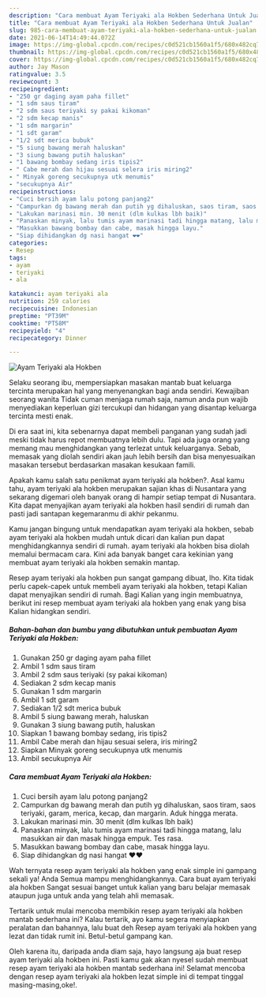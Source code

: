 ```yaml
---
description: "Cara membuat Ayam Teriyaki ala Hokben Sederhana Untuk Jualan"
title: "Cara membuat Ayam Teriyaki ala Hokben Sederhana Untuk Jualan"
slug: 985-cara-membuat-ayam-teriyaki-ala-hokben-sederhana-untuk-jualan
date: 2021-06-14T14:49:44.072Z
image: https://img-global.cpcdn.com/recipes/c0d521cb1560a1f5/680x482cq70/ayam-teriyaki-ala-hokben-foto-resep-utama.jpg
thumbnail: https://img-global.cpcdn.com/recipes/c0d521cb1560a1f5/680x482cq70/ayam-teriyaki-ala-hokben-foto-resep-utama.jpg
cover: https://img-global.cpcdn.com/recipes/c0d521cb1560a1f5/680x482cq70/ayam-teriyaki-ala-hokben-foto-resep-utama.jpg
author: Jay Mason
ratingvalue: 3.5
reviewcount: 3
recipeingredient:
- "250 gr daging ayam paha fillet"
- "1 sdm saus tiram"
- "2 sdm saus teriyaki sy pakai kikoman"
- "2 sdm kecap manis"
- "1 sdm margarin"
- "1 sdt garam"
- "1/2 sdt merica bubuk"
- "5 siung bawang merah haluskan"
- "3 siung bawang putih haluskan"
- "1 bawang bombay sedang iris tipis2"
- " Cabe merah dan hijau sesuai selera iris miring2"
- " Minyak goreng secukupnya utk menumis"
- "secukupnya Air"
recipeinstructions:
- "Cuci bersih ayam lalu potong panjang2"
- "Campurkan dg bawang merah dan putih yg dihaluskan, saos tiram, saos teriyaki, garam, merica, kecap, dan margarin. Aduk hingga merata."
- "Lakukan marinasi min. 30 menit (dlm kulkas lbh baik)"
- "Panaskan minyak, lalu tumis ayam marinasi tadi hingga matang, lalu masukkan air dan masak hingga empuk. Tes rasa."
- "Masukkan bawang bombay dan cabe, masak hingga layu."
- "Siap dihidangkan dg nasi hangat ❤️❤️"
categories:
- Resep
tags:
- ayam
- teriyaki
- ala

katakunci: ayam teriyaki ala 
nutrition: 259 calories
recipecuisine: Indonesian
preptime: "PT39M"
cooktime: "PT58M"
recipeyield: "4"
recipecategory: Dinner

---
```



![Ayam Teriyaki ala Hokben](https://img-global.cpcdn.com/recipes/c0d521cb1560a1f5/680x482cq70/ayam-teriyaki-ala-hokben-foto-resep-utama.jpg)

Selaku seorang ibu, mempersiapkan masakan mantab buat keluarga tercinta merupakan hal yang menyenangkan bagi anda sendiri. Kewajiban seorang  wanita Tidak cuman menjaga rumah saja, namun anda pun wajib menyediakan keperluan gizi tercukupi dan hidangan yang disantap keluarga tercinta mesti enak.

Di era  saat ini, kita sebenarnya dapat membeli panganan yang sudah jadi meski tidak harus repot membuatnya lebih dulu. Tapi ada juga orang yang memang mau menghidangkan yang terlezat untuk keluarganya. Sebab, memasak yang diolah sendiri akan jauh lebih bersih dan bisa menyesuaikan masakan tersebut berdasarkan masakan kesukaan famili. 



Apakah kamu salah satu penikmat ayam teriyaki ala hokben?. Asal kamu tahu, ayam teriyaki ala hokben merupakan sajian khas di Nusantara yang sekarang digemari oleh banyak orang di hampir setiap tempat di Nusantara. Kita dapat menyajikan ayam teriyaki ala hokben hasil sendiri di rumah dan pasti jadi santapan kegemaranmu di akhir pekanmu.

Kamu jangan bingung untuk mendapatkan ayam teriyaki ala hokben, sebab ayam teriyaki ala hokben mudah untuk dicari dan kalian pun dapat menghidangkannya sendiri di rumah. ayam teriyaki ala hokben bisa diolah memalui bermacam cara. Kini ada banyak banget cara kekinian yang membuat ayam teriyaki ala hokben semakin mantap.

Resep ayam teriyaki ala hokben pun sangat gampang dibuat, lho. Kita tidak perlu capek-capek untuk membeli ayam teriyaki ala hokben, tetapi Kalian dapat menyajikan sendiri di rumah. Bagi Kalian yang ingin membuatnya, berikut ini resep membuat ayam teriyaki ala hokben yang enak yang bisa Kalian hidangkan sendiri.

<!--inarticleads1-->

##### Bahan-bahan dan bumbu yang dibutuhkan untuk pembuatan Ayam Teriyaki ala Hokben:

1. Gunakan 250 gr daging ayam paha fillet
1. Ambil 1 sdm saus tiram
1. Ambil 2 sdm saus teriyaki (sy pakai kikoman)
1. Sediakan 2 sdm kecap manis
1. Gunakan 1 sdm margarin
1. Ambil 1 sdt garam
1. Sediakan 1/2 sdt merica bubuk
1. Ambil 5 siung bawang merah, haluskan
1. Gunakan 3 siung bawang putih, haluskan
1. Siapkan 1 bawang bombay sedang, iris tipis2
1. Ambil  Cabe merah dan hijau sesuai selera, iris miring2
1. Siapkan  Minyak goreng secukupnya utk menumis
1. Ambil secukupnya Air




<!--inarticleads2-->

##### Cara membuat Ayam Teriyaki ala Hokben:

1. Cuci bersih ayam lalu potong panjang2
1. Campurkan dg bawang merah dan putih yg dihaluskan, saos tiram, saos teriyaki, garam, merica, kecap, dan margarin. Aduk hingga merata.
1. Lakukan marinasi min. 30 menit (dlm kulkas lbh baik)
1. Panaskan minyak, lalu tumis ayam marinasi tadi hingga matang, lalu masukkan air dan masak hingga empuk. Tes rasa.
1. Masukkan bawang bombay dan cabe, masak hingga layu.
1. Siap dihidangkan dg nasi hangat ❤️❤️




Wah ternyata resep ayam teriyaki ala hokben yang enak simple ini gampang sekali ya! Anda Semua mampu menghidangkannya. Cara buat ayam teriyaki ala hokben Sangat sesuai banget untuk kalian yang baru belajar memasak ataupun juga untuk anda yang telah ahli memasak.

Tertarik untuk mulai mencoba membikin resep ayam teriyaki ala hokben mantab sederhana ini? Kalau tertarik, ayo kamu segera menyiapkan peralatan dan bahannya, lalu buat deh Resep ayam teriyaki ala hokben yang lezat dan tidak rumit ini. Betul-betul gampang kan. 

Oleh karena itu, daripada anda diam saja, hayo langsung aja buat resep ayam teriyaki ala hokben ini. Pasti kamu gak akan nyesel sudah membuat resep ayam teriyaki ala hokben mantab sederhana ini! Selamat mencoba dengan resep ayam teriyaki ala hokben lezat simple ini di tempat tinggal masing-masing,oke!.

